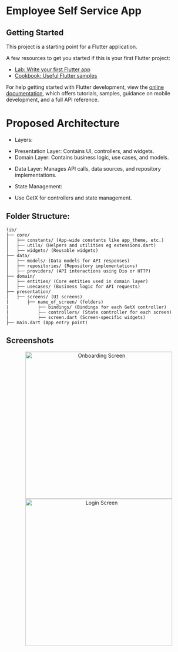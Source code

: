 # Employee Self Service App

## Getting Started

This project is a starting point for a Flutter application.

A few resources to get you started if this is your first Flutter project:

- [Lab: Write your first Flutter app](https://docs.flutter.dev/get-started/codelab)
- [Cookbook: Useful Flutter samples](https://docs.flutter.dev/cookbook)

For help getting started with Flutter development, view the
[online documentation](https://docs.flutter.dev/), which offers tutorials,
samples, guidance on mobile development, and a full API reference.


# Proposed Architecture
* Layers:

- Presentation Layer: Contains UI, controllers, and widgets.
- Domain Layer: Contains business logic, use cases, and models.

* Data Layer: Manages API calls, data sources, and repository implementations.

* State Management:
- Use GetX for controllers and state management.

## Folder Structure:
```
lib/
├── core/
│   ├── constants/ (App-wide constants like app_theme, etc.)
│   ├── utils/ (Helpers and utilities eg extensions.dart)
│   ├── widgets/ (Reusable widgets)
├── data/
│   ├── models/ (Data models for API responses)
│   ├── repositories/ (Repository implementations)
│   ├── providers/ (API interactions using Dio or HTTP)
├── domain/
│   ├── entities/ (Core entities used in domain layer)
│   ├── usecases/ (Business logic for API requests)
├── presentation/
│   ├── screens/ (UI screens)
|       ├── name_of_screen/ (folders)
|           ├── bindings/ (Bindings for each GetX controller)
|           ├── controllers/ (State controller for each screen)
|           ├── screen.dart (Screen-specific widgets)
├── main.dart (App entry point)
```

## Screenshots

<p align="center">
  <img src="https://github.com/Jason-Omondi/python-journey/blob/main/splash.PNG" width="400" alt="Onboarding Screen"/>
  <img src="https://github.com/Jason-Omondi/python-journey/blob/main/login.PNG" width="400" alt="Login Screen"/>
</p>
